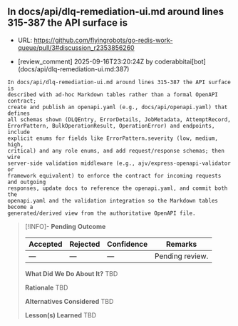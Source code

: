 ## In docs/api/dlq-remediation-ui.md around lines 315-387 the API surface is

- URL: https://github.com/flyingrobots/go-redis-work-queue/pull/3#discussion_r2353856260

- [review_comment] 2025-09-16T23:20:24Z by coderabbitai[bot] (docs/api/dlq-remediation-ui.md:387)

```text
In docs/api/dlq-remediation-ui.md around lines 315-387 the API surface is
described with ad‑hoc Markdown tables rather than a formal OpenAPI contract;
create and publish an openapi.yaml (e.g., docs/api/openapi.yaml) that defines
all schemas shown (DLQEntry, ErrorDetails, JobMetadata, AttemptRecord,
ErrorPattern, BulkOperationResult, OperationError) and endpoints, include
explicit enums for fields like ErrorPattern.severity (low, medium, high,
critical) and any role enums, and add request/response schemas; then wire
server-side validation middleware (e.g., ajv/express-openapi-validator or
framework equivalent) to enforce the contract for incoming requests and outgoing
responses, update docs to reference the openapi.yaml, and commit both the
openapi.yaml and the validation integration so the Markdown tables become a
generated/derived view from the authoritative OpenAPI file.
```

> [!INFO]- **Pending**
> **Outcome**
> 
> | Accepted | Rejected | Confidence | Remarks |
> |----------|----------|------------|---------|
> | — | — | — | Pending review. |
>
> **What Did We Do About It?**
> TBD
>
> **Rationale**
> TBD
>
> **Alternatives Considered**
> TBD
>
> **Lesson(s) Learned**
> TBD
